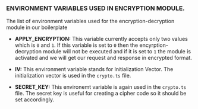 ### ENVIRONMENT VARIABLES USED IN ENCRYPTION MODULE.

The list of environment variables used for the encryption-decryption module in our boilerplate

- **APPLY_ENCRYPTION:** This variable currently accepts only two values which is `0` and `1`. If this variable is set to `0` then the encyrption-decryption module will not be executed and if it is set to `1` the module is activated and we will get our request and response in encrypted format. 

- **IV:** This environment variable stands for Initialization Vector. The initialization vector is used in the `crypto.ts` file.

- **SECRET_KEY:** This environemt variable is again used in the `crypto.ts` file. The secret key is useful for creating a cipher code so it should be set accordingly.